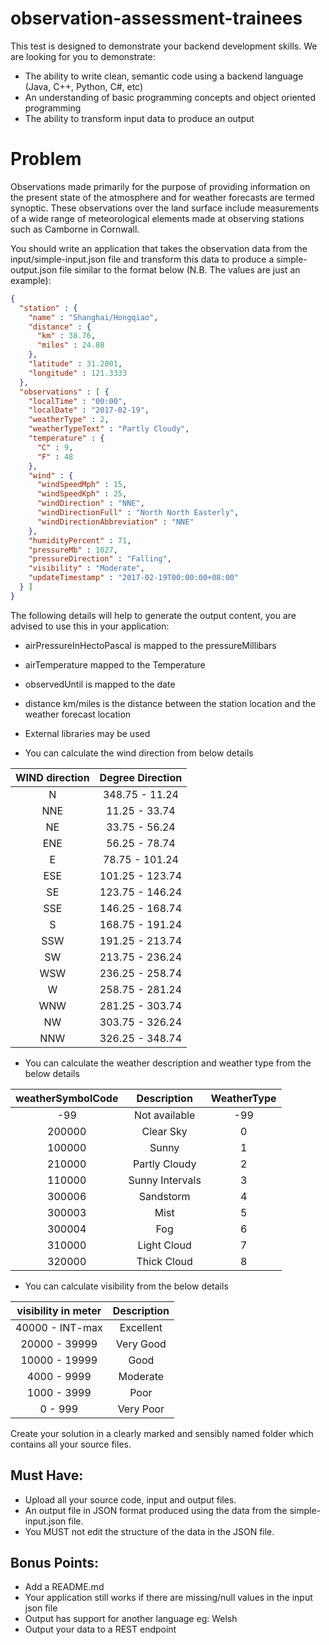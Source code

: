 # observation-assessment-trainees

This test is designed to demonstrate your backend development skills. 
We are looking for you to demonstrate:

* The ability to write clean, semantic code using a backend language (Java, C++, Python, C#,  etc)
* An understanding of basic programming concepts and object oriented programming 
* The ability to transform input data to produce an output

# Problem

Observations made primarily for the purpose of providing information on the present state of the atmosphere and for weather forecasts are termed synoptic. These observations over the land surface include measurements of a wide range of meteorological elements made at observing stations such as Camborne in Cornwall.

You should write an application that takes the observation data from the input/simple-input.json file and transform this data to produce a simple-output.json file similar to the format below (N.B. The values are just an example): 

```json
{
  "station" : {
    "name" : "Shanghai/Hongqiao",
    "distance" : {
      "km" : 38.76,
      "miles" : 24.08
    },
    "latitude" : 31.2001,
    "longitude" : 121.3333
  },
  "observations" : [ {
    "localTime" : "00:00",
    "localDate" : "2017-02-19",
    "weatherType" : 2,
    "weatherTypeText" : "Partly Cloudy",
    "temperature" : {
      "C" : 9,
      "F" : 48
    },
    "wind" : {
      "windSpeedMph" : 15,
      "windSpeedKph" : 25,
      "windDirection" : "NNE",
      "windDirectionFull" : "North North Easterly",
      "windDirectionAbbreviation" : "NNE"
    },
    "humidityPercent" : 71,
    "pressureMb" : 1027,
    "pressureDirection" : "Falling",
    "visibility" : "Moderate",
    "updateTimestamp" : "2017-02-19T00:00:00+08:00"
  } ]
}
```

The following details will help to generate the output content, you are advised to use this in your application:

* airPressureInHectoPascal is mapped to the pressureMillibars
* airTemperature mapped to the Temperature
* observedUntil is mapped to the date
* distance km/miles is the distance between the station location and the weather forecast location 
* External libraries may be used

* You can calculate the wind direction from below details

| WIND direction | Degree Direction|
| :------------: | :----:          | 
| N              | 348.75 - 11.24  |
| NNE            | 11.25 - 33.74   |
| NE             | 33.75 - 56.24   |
| ENE            | 56.25 - 78.74   |
| E              | 78.75 - 101.24  |
| ESE            | 101.25 - 123.74 |
| SE             | 123.75 - 146.24 |
| SSE            | 146.25 - 168.74 |
| S              | 168.75 - 191.24 |
| SSW            | 191.25 - 213.74 |
| SW             | 213.75 - 236.24 |
| WSW            | 236.25 - 258.74 |
| W              | 258.75 - 281.24 |
| WNW            | 281.25 - 303.74 |
| NW             | 303.75 - 326.24 |
| NNW            | 326.25 - 348.74 |

* You can calculate the weather description and weather type from the below details

| weatherSymbolCode | Description     | WeatherType |
| :------------:    | :----:          | :---: 	  |
| -99               | Not available   | -99		  |
| 200000            | Clear Sky       | 0		  |
| 100000            | Sunny           | 1		  |
| 210000            | Partly Cloudy   | 2		  |
| 110000            | Sunny Intervals | 3		  |
| 300006            | Sandstorm       | 4		  |	
| 300003            | Mist            | 5		  |
| 300004            | Fog             | 6		  |
| 310000			| Light Cloud 	   | 7		  |
| 320000			| Thick Cloud	   | 8		  |


* You can calculate visibility from the below details

| visibility in meter | Description     |
| :---------------:   | :----------:    | 
| 40000 - INT-max     | Excellent       |
| 20000 - 39999       | Very Good       |
| 10000 - 19999       | Good            |
| 4000 - 9999         | Moderate        |
| 1000 - 3999         | Poor            |
| 0 - 999             | Very Poor       |


Create your solution in a clearly marked and sensibly named folder which contains all your source files. 

## Must Have:
* Upload all your source code, input and output files.
* An output file in JSON format produced using the data from the simple-input.json file.
* You MUST not edit the structure of the data in the JSON file.
 

## Bonus Points:
* Add a README.md
* Your application still works if there are missing/null values in the input json file
* Output has support for another language eg: Welsh
* Output your data to a REST endpoint

